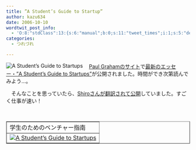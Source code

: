```yaml
---
title: ”A Student’s Guide to Startup”
author: kazu634
date: 2006-10-10
wordtwit_post_info:
  - 'O:8:"stdClass":13:{s:6:"manual";b:0;s:11:"tweet_times";i:1;s:5:"delay";i:0;s:7:"enabled";i:1;s:10:"separation";s:2:"60";s:7:"version";s:3:"3.7";s:14:"tweet_template";b:0;s:6:"status";i:2;s:6:"result";a:0:{}s:13:"tweet_counter";i:2;s:13:"tweet_log_ids";a:1:{i:0;i:2593;}s:9:"hash_tags";a:0:{}s:8:"accounts";a:1:{i:0;s:7:"kazu634";}}'
categories:
  - つれづれ

---
```

<div class="section">
<p>
<a href="http://www.paulgraham.com/mit.html" onclick="__gaTracker('send', 'event', 'outbound-article', 'http://www.paulgraham.com/mit.html', '');" target="_blank"><img align="left" alt="A Student’s Guide to Startups" src="http://img.simpleapi.net/small/http://www.paulgraham.com/mit.html" border="0" /></a>
</p>
  
<p>
    　<a href="http://www.paulgraham.com/" onclick="__gaTracker('send', 'event', 'outbound-article', 'http://www.paulgraham.com/', 'Paul Grahamのサイト');">Paul Grahamのサイト</a>で<a href="http://www.paulgraham.com/mit.html" onclick="__gaTracker('send', 'event', 'outbound-article', 'http://www.paulgraham.com/mit.html', '最新のエッセー・&#8221;A Student&#8217;s Guide to Startups&#8221;');">最新のエッセー・&#8221;A Student&#8217;s Guide to Startups&#8221;</a>が公開されました。時間ができ次第読んでみよう…。
</p>
  
<p>
    　そんなことを思っていたら、<a href="http://practical-scheme.net/trans/mit-j.html" onclick="__gaTracker('send', 'event', 'outbound-article', 'http://practical-scheme.net/trans/mit-j.html', 'Shiroさんが翻訳されて公開');" target="blank">Shiroさんが翻訳されて公開</a>していました。すごく仕事が速い！
</p>
  
<p>
<center>
<br /> 
      
<table cellspacing="0" cellpadding="2" border="1">
<tr valign="top">
<td>
            学生のためのベンチャー指南
</td>
</tr>
        
<tr valign="top">
<td>
<a href="http://practical-scheme.net/trans/mit-j.html" onclick="__gaTracker('send', 'event', 'outbound-article', 'http://practical-scheme.net/trans/mit-j.html', '');" target="_blank"><img alt="A Student’s Guide to Startups" src="http://img.simpleapi.net/small/http://practical-scheme.net/trans/mit-j.html" border="0" /></a>
</td>
</tr>
</table>
      
<p>
</center> </div>
